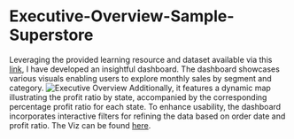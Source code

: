 # Executive-Overview-Sample-Superstore
Leveraging the provided learning resource and dataset available via this [link]([url](https://public.tableau.com/app/resources/learn)), I have developed an insightful dashboard. The dashboard showcases various visuals enabling users to explore monthly sales by segment and category.
![Executive Overview](https://github.com/temmyfioye/Executive-Overview-Sample-Superstore/assets/26744249/8b6c1a2f-4e2a-4810-8be0-99dc1ee667b6)
Additionally, it features a dynamic map illustrating the profit ratio by state, accompanied by the corresponding percentage profit ratio for each state. To enhance usability, the dashboard incorporates interactive filters for refining the data based on order date and profit ratio.
The Viz can be found [here](https://public.tableau.com/shared/49RSGW5FJ?:display_count=n&:origin=viz_share_link).
